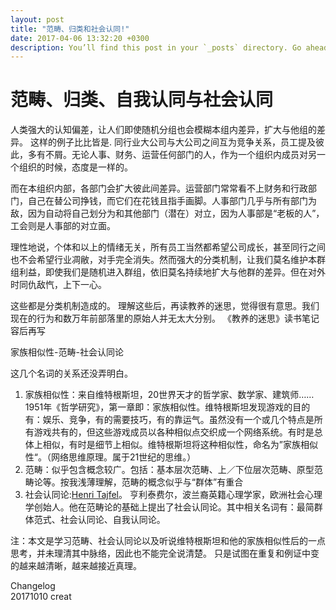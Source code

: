 ```yaml
---
layout: post
title: "范畴、归类和社会认同!"
date: 2017-04-06 13:32:20 +0300
description: You’ll find this post in your `_posts` directory. Go ahead and edit it and re-build the site to see your changes.
---
```

# 范畴、归类、自我认同与社会认同 
人类强大的认知偏差，让人们即使随机分组也会模糊本组内差异，扩大与他组的差异。
这样的例子比比皆是.
同行业大公司与大公司之间互为竞争关系，员工提及彼此，多有不屑。无论人事、财务、运营任何部门的人，作为一个组织内成员对另一个组织的时候，态度是一样的。

而在本组织内部，各部门会扩大彼此间差异。运营部门常常看不上财务和行政部门，自己在替公司挣钱，而它们在花钱且指手画脚。人事部门几乎与所有部门为敌，因为自动将自己划分为和其他部门（潜在）对立，因为人事部是“老板的人”，工会则是人事部的对立面。

理性地说，个体和以上的情绪无关，所有员工当然都希望公司成长，甚至同行之间也不会希望行业凋敝，对手完全消失。然而强大的分类机制，让我们莫名维护本群组利益，即使我们是随机进入群组，依旧莫名持续地扩大与他群的差异。但在对外时同仇敌忾，上下一心。

这些都是分类机制造成的。
理解这些后，再读教养的迷思，觉得很有意思。我们现在的行为和数万年前部落里的原始人并无太大分别。
《教养的迷思》读书笔记容后再写   

家族相似性-范畴-社会认同论

这几个名词的关系还没弄明白。
1. 家族相似性：来自维特根斯坦，20世界天才的哲学家、数学家、建筑师……
1951年《哲学研究》，第一章即：家族相似性。维特根斯坦发现游戏的目的有：娱乐、竞争，有的需要技巧，有的靠运气。虽然没有一个或几个特点是所有游戏共有的，但这些游戏成员以各种相似点交织成一个网络系统。有时是总体上相似，有时是细节上相似。维特根斯坦将这种相似性，命名为”家族相似性“。（网络思维原理。属于21世纪的思维。）
2. 范畴：似乎包含概念较广。包括：基本层次范畴、上／下位层次范畴、原型范畴论等。按我浅薄理解，范畴的概念似乎与“群体”有重合
3. 社会认同论:[Henri Tajfel](https://en.wikipedia.org/wiki/Henri_Tajfel)。 亨利泰费尔，波兰裔英籍心理学家，欧洲社会心理学创始人。他在范畴论的基础上提出了社会认同论。其中相关名词有：最简群体范式、社会认同论、自我认同论。

注：本文是学习范畴、社会认同论以及听说维特根斯坦和他的家族相似性后的一点思考，并未理清其中脉络，因此也不能完全说清楚。
只是试图在重复和例证中变的越来越清晰，越来越接近真理。

Changelog     
20171010 creat
